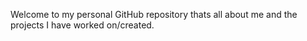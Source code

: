 Welcome to my personal GitHub repository thats all about me and the projects I have worked on/created.
